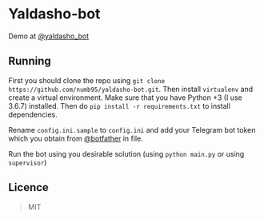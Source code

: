 # Yaldasho-bot

Demo at [@yaldasho_bot](https://t.me/yaldasho_bot)

## Running

First you should clone the repo using `git clone https://github.com/numb95/yaldasho-bot.git`. Then install `virtualenv` and create a virtual environment. Make sure that you have Python +3 (I use 3.6.7) installed. Then do `pip install -r requirements.txt` to install dependencies. 

Rename `config.ini.sample` to `config.ini` and add your Telegram bot token which you obtain from [@botfather](https://t.me/botfather) in file. 

Run the bot using you desirable solution (using `python main.py` or using `supervisor`)

## Licence

> MIT
